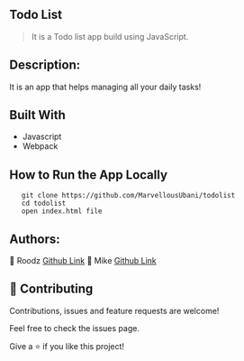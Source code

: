 ## Todo List
> It is a Todo list app build using JavaScript.

## Description:

It is an app that helps managing all your daily tasks!

## Built With

- Javascript
- Webpack

## How to Run the App Locally
```
   git clone https://github.com/MarvellousUbani/todolist
   cd todolist
   open index.html file

```


## Authors:
👤 Roodz
[Github Link](https://github.com/RoodzFernando)
👤 Mike
[Github  Link](https://github.com/MarvellousUbani)

## 🤝 Contributing
Contributions, issues and feature requests are welcome!

Feel free to check the issues page.


Give a ⭐️ if you like this project!